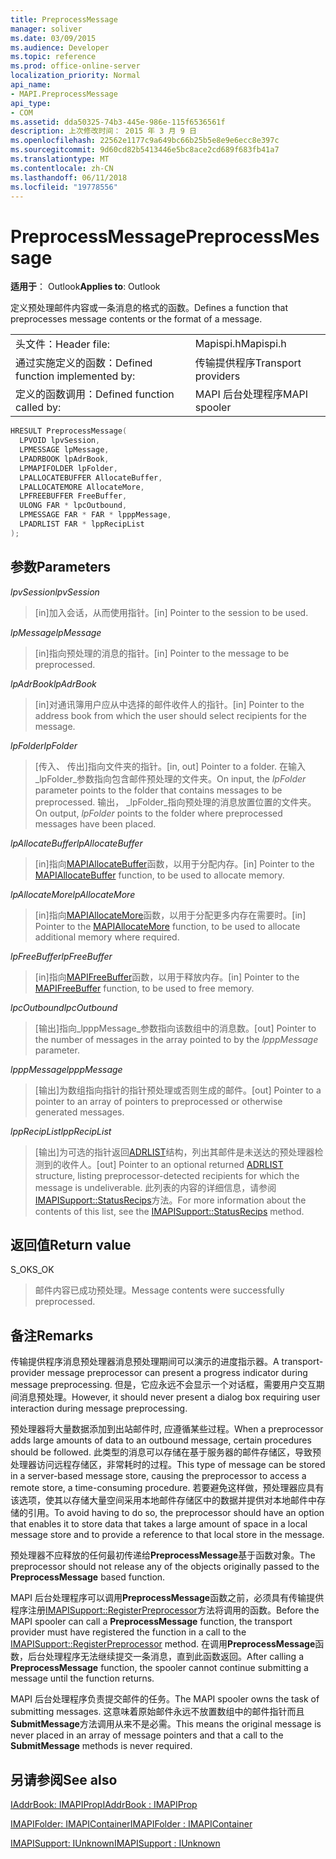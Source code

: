 ```yaml
---
title: PreprocessMessage
manager: soliver
ms.date: 03/09/2015
ms.audience: Developer
ms.topic: reference
ms.prod: office-online-server
localization_priority: Normal
api_name:
- MAPI.PreprocessMessage
api_type:
- COM
ms.assetid: dda50325-74b3-445e-986e-115f6536561f
description: 上次修改时间： 2015 年 3 月 9 日
ms.openlocfilehash: 22562e1177c9a649bc66b25b5e8e9e6ecc8e397c
ms.sourcegitcommit: 9d60cd82b5413446e5bc8ace2cd689f683fb41a7
ms.translationtype: MT
ms.contentlocale: zh-CN
ms.lasthandoff: 06/11/2018
ms.locfileid: "19778556"
---
```

# <a name="preprocessmessage"></a><span data-ttu-id="aa23e-103">PreprocessMessage</span><span class="sxs-lookup"><span data-stu-id="aa23e-103">PreprocessMessage</span></span>

  
  
<span data-ttu-id="aa23e-104">**适用于**： Outlook</span><span class="sxs-lookup"><span data-stu-id="aa23e-104">**Applies to**: Outlook</span></span> 
  
<span data-ttu-id="aa23e-105">定义预处理邮件内容或一条消息的格式的函数。</span><span class="sxs-lookup"><span data-stu-id="aa23e-105">Defines a function that preprocesses message contents or the format of a message.</span></span>
  
|||
|:-----|:-----|
|<span data-ttu-id="aa23e-106">头文件：</span><span class="sxs-lookup"><span data-stu-id="aa23e-106">Header file:</span></span>  <br/> |<span data-ttu-id="aa23e-107">Mapispi.h</span><span class="sxs-lookup"><span data-stu-id="aa23e-107">Mapispi.h</span></span>  <br/> |
|<span data-ttu-id="aa23e-108">通过实施定义的函数：</span><span class="sxs-lookup"><span data-stu-id="aa23e-108">Defined function implemented by:</span></span>  <br/> |<span data-ttu-id="aa23e-109">传输提供程序</span><span class="sxs-lookup"><span data-stu-id="aa23e-109">Transport providers</span></span>  <br/> |
|<span data-ttu-id="aa23e-110">定义的函数调用：</span><span class="sxs-lookup"><span data-stu-id="aa23e-110">Defined function called by:</span></span>  <br/> |<span data-ttu-id="aa23e-111">MAPI 后台处理程序</span><span class="sxs-lookup"><span data-stu-id="aa23e-111">MAPI spooler</span></span>  <br/> |
   
```cpp
HRESULT PreprocessMessage(
  LPVOID lpvSession,
  LPMESSAGE lpMessage,
  LPADRBOOK lpAdrBook,
  LPMAPIFOLDER lpFolder,
  LPALLOCATEBUFFER AllocateBuffer,
  LPALLOCATEMORE AllocateMore,
  LPFREEBUFFER FreeBuffer,
  ULONG FAR * lpcOutbound,
  LPMESSAGE FAR * FAR * lpppMessage,
  LPADRLIST FAR * lppRecipList
);
```

## <a name="parameters"></a><span data-ttu-id="aa23e-112">参数</span><span class="sxs-lookup"><span data-stu-id="aa23e-112">Parameters</span></span>

 <span data-ttu-id="aa23e-113">_lpvSession_</span><span class="sxs-lookup"><span data-stu-id="aa23e-113">_lpvSession_</span></span>
  
> <span data-ttu-id="aa23e-114">[in]加入会话，从而使用指针。</span><span class="sxs-lookup"><span data-stu-id="aa23e-114">[in] Pointer to the session to be used.</span></span> 
    
 <span data-ttu-id="aa23e-115">_lpMessage_</span><span class="sxs-lookup"><span data-stu-id="aa23e-115">_lpMessage_</span></span>
  
> <span data-ttu-id="aa23e-116">[in]指向预处理的消息的指针。</span><span class="sxs-lookup"><span data-stu-id="aa23e-116">[in] Pointer to the message to be preprocessed.</span></span> 
    
 <span data-ttu-id="aa23e-117">_lpAdrBook_</span><span class="sxs-lookup"><span data-stu-id="aa23e-117">_lpAdrBook_</span></span>
  
> <span data-ttu-id="aa23e-118">[in]对通讯簿用户应从中选择的邮件收件人的指针。</span><span class="sxs-lookup"><span data-stu-id="aa23e-118">[in] Pointer to the address book from which the user should select recipients for the message.</span></span> 
    
 <span data-ttu-id="aa23e-119">_lpFolder_</span><span class="sxs-lookup"><span data-stu-id="aa23e-119">_lpFolder_</span></span>
  
> <span data-ttu-id="aa23e-120">[传入、 传出]指向文件夹的指针。</span><span class="sxs-lookup"><span data-stu-id="aa23e-120">[in, out] Pointer to a folder.</span></span> <span data-ttu-id="aa23e-121">在输入_lpFolder_参数指向包含邮件预处理的文件夹。</span><span class="sxs-lookup"><span data-stu-id="aa23e-121">On input, the  _lpFolder_ parameter points to the folder that contains messages to be preprocessed.</span></span> <span data-ttu-id="aa23e-122">输出， _lpFolder_指向预处理的消息放置位置的文件夹。</span><span class="sxs-lookup"><span data-stu-id="aa23e-122">On output,  _lpFolder_ points to the folder where preprocessed messages have been placed.</span></span> 
    
 <span data-ttu-id="aa23e-123">_lpAllocateBuffer_</span><span class="sxs-lookup"><span data-stu-id="aa23e-123">_lpAllocateBuffer_</span></span>
  
> <span data-ttu-id="aa23e-124">[in]指向[MAPIAllocateBuffer](mapiallocatebuffer.md)函数，以用于分配内存。</span><span class="sxs-lookup"><span data-stu-id="aa23e-124">[in] Pointer to the [MAPIAllocateBuffer](mapiallocatebuffer.md) function, to be used to allocate memory.</span></span> 
    
 <span data-ttu-id="aa23e-125">_lpAllocateMore_</span><span class="sxs-lookup"><span data-stu-id="aa23e-125">_lpAllocateMore_</span></span>
  
> <span data-ttu-id="aa23e-126">[in]指向[MAPIAllocateMore](mapiallocatemore.md)函数，以用于分配更多内存在需要时。</span><span class="sxs-lookup"><span data-stu-id="aa23e-126">[in] Pointer to the [MAPIAllocateMore](mapiallocatemore.md) function, to be used to allocate additional memory where required.</span></span> 
    
 <span data-ttu-id="aa23e-127">_lpFreeBuffer_</span><span class="sxs-lookup"><span data-stu-id="aa23e-127">_lpFreeBuffer_</span></span>
  
> <span data-ttu-id="aa23e-128">[in]指向[MAPIFreeBuffer](mapifreebuffer.md)函数，以用于释放内存。</span><span class="sxs-lookup"><span data-stu-id="aa23e-128">[in] Pointer to the [MAPIFreeBuffer](mapifreebuffer.md) function, to be used to free memory.</span></span> 
    
 <span data-ttu-id="aa23e-129">_lpcOutbound_</span><span class="sxs-lookup"><span data-stu-id="aa23e-129">_lpcOutbound_</span></span>
  
> <span data-ttu-id="aa23e-130">[输出]指向_lpppMessage_参数指向该数组中的消息数。</span><span class="sxs-lookup"><span data-stu-id="aa23e-130">[out] Pointer to the number of messages in the array pointed to by the  _lpppMessage_ parameter.</span></span> 
    
 <span data-ttu-id="aa23e-131">_lpppMessage_</span><span class="sxs-lookup"><span data-stu-id="aa23e-131">_lpppMessage_</span></span>
  
> <span data-ttu-id="aa23e-132">[输出]为数组指向指针的指针预处理或否则生成的邮件。</span><span class="sxs-lookup"><span data-stu-id="aa23e-132">[out] Pointer to a pointer to an array of pointers to preprocessed or otherwise generated messages.</span></span> 
    
 <span data-ttu-id="aa23e-133">_lppRecipList_</span><span class="sxs-lookup"><span data-stu-id="aa23e-133">_lppRecipList_</span></span>
  
> <span data-ttu-id="aa23e-134">[输出]为可选的指针返回[ADRLIST](adrlist.md)结构，列出其邮件是未送达的预处理器检测到的收件人。</span><span class="sxs-lookup"><span data-stu-id="aa23e-134">[out] Pointer to an optional returned [ADRLIST](adrlist.md) structure, listing preprocessor-detected recipients for which the message is undeliverable.</span></span> <span data-ttu-id="aa23e-135">此列表的内容的详细信息，请参阅[IMAPISupport::StatusRecips](imapisupport-statusrecips.md)方法。</span><span class="sxs-lookup"><span data-stu-id="aa23e-135">For more information about the contents of this list, see the [IMAPISupport::StatusRecips](imapisupport-statusrecips.md) method.</span></span> 
    
## <a name="return-value"></a><span data-ttu-id="aa23e-136">返回值</span><span class="sxs-lookup"><span data-stu-id="aa23e-136">Return value</span></span>

<span data-ttu-id="aa23e-137">S_OK</span><span class="sxs-lookup"><span data-stu-id="aa23e-137">S_OK</span></span>
  
> <span data-ttu-id="aa23e-138">邮件内容已成功预处理。</span><span class="sxs-lookup"><span data-stu-id="aa23e-138">Message contents were successfully preprocessed.</span></span>
    
## <a name="remarks"></a><span data-ttu-id="aa23e-139">备注</span><span class="sxs-lookup"><span data-stu-id="aa23e-139">Remarks</span></span>

<span data-ttu-id="aa23e-140">传输提供程序消息预处理器消息预处理期间可以演示的进度指示器。</span><span class="sxs-lookup"><span data-stu-id="aa23e-140">A transport-provider message preprocessor can present a progress indicator during message preprocessing.</span></span> <span data-ttu-id="aa23e-141">但是，它应永远不会显示一个对话框，需要用户交互期间消息预处理。</span><span class="sxs-lookup"><span data-stu-id="aa23e-141">However, it should never present a dialog box requiring user interaction during message preprocessing.</span></span> 
  
<span data-ttu-id="aa23e-142">预处理器将大量数据添加到出站邮件时, 应遵循某些过程。</span><span class="sxs-lookup"><span data-stu-id="aa23e-142">When a preprocessor adds large amounts of data to an outbound message, certain procedures should be followed.</span></span> <span data-ttu-id="aa23e-143">此类型的消息可以存储在基于服务器的邮件存储区，导致预处理器访问远程存储区，非常耗时的过程。</span><span class="sxs-lookup"><span data-stu-id="aa23e-143">This type of message can be stored in a server-based message store, causing the preprocessor to access a remote store, a time-consuming procedure.</span></span> <span data-ttu-id="aa23e-144">若要避免这样做，预处理器应具有该选项，使其以存储大量空间采用本地邮件存储区中的数据并提供对本地邮件中存储的引用。</span><span class="sxs-lookup"><span data-stu-id="aa23e-144">To avoid having to do so, the preprocessor should have an option that enables it to store data that takes a large amount of space in a local message store and to provide a reference to that local store in the message.</span></span> 
  
<span data-ttu-id="aa23e-145">预处理器不应释放的任何最初传递给**PreprocessMessage**基于函数对象。</span><span class="sxs-lookup"><span data-stu-id="aa23e-145">The preprocessor should not release any of the objects originally passed to the **PreprocessMessage** based function.</span></span> 
  
<span data-ttu-id="aa23e-146">MAPI 后台处理程序可以调用**PreprocessMessage**函数之前，必须具有传输提供程序注册[IMAPISupport::RegisterPreprocessor](imapisupport-registerpreprocessor.md)方法将调用的函数。</span><span class="sxs-lookup"><span data-stu-id="aa23e-146">Before the MAPI spooler can call a **PreprocessMessage** function, the transport provider must have registered the function in a call to the [IMAPISupport::RegisterPreprocessor](imapisupport-registerpreprocessor.md) method.</span></span> <span data-ttu-id="aa23e-147">在调用**PreprocessMessage**函数，后台处理程序无法继续提交一条消息，直到此函数返回。</span><span class="sxs-lookup"><span data-stu-id="aa23e-147">After calling a **PreprocessMessage** function, the spooler cannot continue submitting a message until the function returns.</span></span> 
  
<span data-ttu-id="aa23e-148">MAPI 后台处理程序负责提交邮件的任务。</span><span class="sxs-lookup"><span data-stu-id="aa23e-148">The MAPI spooler owns the task of submitting messages.</span></span> <span data-ttu-id="aa23e-149">这意味着原始邮件永远不放置数组中的邮件指针而且**SubmitMessage**方法调用从来不是必需。</span><span class="sxs-lookup"><span data-stu-id="aa23e-149">This means the original message is never placed in an array of message pointers and that a call to the **SubmitMessage** methods is never required.</span></span> 
  
## <a name="see-also"></a><span data-ttu-id="aa23e-150">另请参阅</span><span class="sxs-lookup"><span data-stu-id="aa23e-150">See also</span></span>



[<span data-ttu-id="aa23e-151">IAddrBook: IMAPIProp</span><span class="sxs-lookup"><span data-stu-id="aa23e-151">IAddrBook : IMAPIProp</span></span>](iaddrbookimapiprop.md)
  
[<span data-ttu-id="aa23e-152">IMAPIFolder: IMAPIContainer</span><span class="sxs-lookup"><span data-stu-id="aa23e-152">IMAPIFolder : IMAPIContainer</span></span>](imapifolderimapicontainer.md)
  
[<span data-ttu-id="aa23e-153">IMAPISupport: IUnknown</span><span class="sxs-lookup"><span data-stu-id="aa23e-153">IMAPISupport : IUnknown</span></span>](imapisupportiunknown.md)


